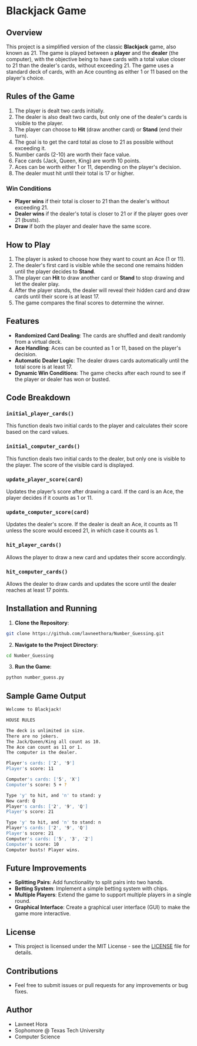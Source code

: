 # Blackjack Game

## Overview

This project is a simplified version of the classic **Blackjack** game, also known as 21. The game is played between a **player** and the **dealer** (the computer), with the objective being to have cards with a total value closer to 21 than the dealer's cards, without exceeding 21. The game uses a standard deck of cards, with an Ace counting as either 1 or 11 based on the player's choice.

## Rules of the Game

1. The player is dealt two cards initially.
2. The dealer is also dealt two cards, but only one of the dealer's cards is visible to the player.
3. The player can choose to **Hit** (draw another card) or **Stand** (end their turn).
4. The goal is to get the card total as close to 21 as possible without exceeding it.
5. Number cards (2-10) are worth their face value.
6. Face cards (Jack, Queen, King) are worth 10 points.
7. Aces can be worth either 1 or 11, depending on the player's decision.
8. The dealer must hit until their total is 17 or higher.

### Win Conditions

- **Player wins** if their total is closer to 21 than the dealer's without exceeding 21.
- **Dealer wins** if the dealer's total is closer to 21 or if the player goes over 21 (busts).
- **Draw** if both the player and dealer have the same score.

## How to Play

1. The player is asked to choose how they want to count an Ace (1 or 11).
2. The dealer's first card is visible while the second one remains hidden until the player decides to **Stand**.
3. The player can **Hit** to draw another card or **Stand** to stop drawing and let the dealer play.
4. After the player stands, the dealer will reveal their hidden card and draw cards until their score is at least 17.
5. The game compares the final scores to determine the winner.

## Features

- **Randomized Card Dealing**: The cards are shuffled and dealt randomly from a virtual deck.
- **Ace Handling**: Aces can be counted as 1 or 11, based on the player's decision.
- **Automatic Dealer Logic**: The dealer draws cards automatically until the total score is at least 17.
- **Dynamic Win Conditions**: The game checks after each round to see if the player or dealer has won or busted.

## Code Breakdown

### `initial_player_cards()`
This function deals two initial cards to the player and calculates their score based on the card values.

### `initial_computer_cards()`
This function deals two initial cards to the dealer, but only one is visible to the player. The score of the visible card is displayed.

### `update_player_score(card)`
Updates the player’s score after drawing a card. If the card is an Ace, the player decides if it counts as 1 or 11.

### `update_computer_score(card)`
Updates the dealer's score. If the dealer is dealt an Ace, it counts as 11 unless the score would exceed 21, in which case it counts as 1.

### `hit_player_cards()`
Allows the player to draw a new card and updates their score accordingly.

### `hit_computer_cards()`
Allows the dealer to draw cards and updates the score until the dealer reaches at least 17 points.

## Installation and Running

1. **Clone the Repository**:
```bash
git clone https://github.com/lavneethora/Number_Guessing.git
```

2. **Navigate to the Project Directory**:
```bash
cd Number_Guessing
```

3. **Run the Game**:
```bash
python number_guess.py
```

## Sample Game Output

```bash
Welcome to Blackjack!

HOUSE RULES

The deck is unlimited in size.
There are no jokers.
The Jack/Queen/King all count as 10.
The Ace can count as 11 or 1.
The computer is the dealer.

Player's cards: ['2', '9']
Player's score: 11

Computer's cards: ['5', 'X']
Computer's score: 5 + ?

Type 'y' to hit, and 'n' to stand: y
New card: Q
Player's cards: ['2', '9', 'Q']
Player's score: 21

Type 'y' to hit, and 'n' to stand: n
Player's cards: ['2', '9', 'Q']
Player's score: 21
Computer's cards: ['5', '3', '2']
Computer's score: 10
Computer busts! Player wins.
```

## Future Improvements

- **Splitting Pairs**: Add functionality to split pairs into two hands.
- **Betting System**: Implement a simple betting system with chips.
- **Multiple Players**: Extend the game to support multiple players in a single round.
- **Graphical Interface**: Create a graphical user interface (GUI) to make the game more interactive.


## License

- This project is licensed under the MIT License - see the [LICENSE](LICENSE) file for details.

## Contributions
- Feel free to submit issues or pull requests for any improvements or bug fixes.

## Author

- Lavneet Hora
- Sophomore @ Texas Tech University
- Computer Science
